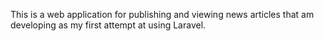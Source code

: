 This is a web application for publishing and viewing news articles that  am developing
as my first attempt at using Laravel.